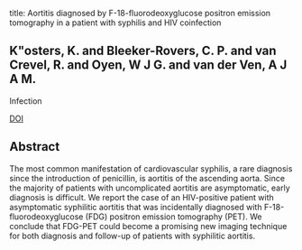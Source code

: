 title: Aortitis diagnosed by F-18-fluorodeoxyglucose positron emission tomography in a patient with syphilis and HIV coinfection

## K"osters, K. and Bleeker-Rovers, C. P. and van Crevel, R. and Oyen, W J G. and van der Ven, A J A M.
Infection

<a href="https://doi.org/10.1007/s15010-005-5064-6">DOI</a>

## Abstract
The most common manifestation of cardiovascular syphilis, a rare diagnosis since the introduction of penicillin, is aortitis of the ascending aorta. Since the majority of patients with uncomplicated aortitis are asymptomatic, early diagnosis is difficult. We report the case of an HIV-positive patient with asymptomatic syphilitic aortitis that was incidentally diagnosed with F-18-fluorodeoxyglucose (FDG) positron emission tomography (PET). We conclude that FDG-PET could become a promising new imaging technique for both diagnosis and follow-up of patients with syphilitic aortitis.

